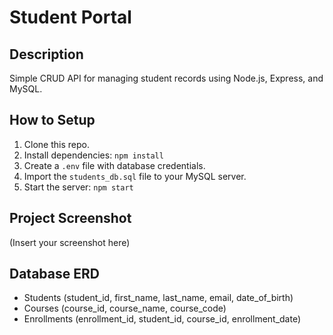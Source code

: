 # Student Portal

## Description
Simple CRUD API for managing student records using Node.js, Express, and MySQL.

## How to Setup
1. Clone this repo.
2. Install dependencies: `npm install`
3. Create a `.env` file with database credentials.
4. Import the `students_db.sql` file to your MySQL server.
5. Start the server: `npm start`

## Project Screenshot
(Insert your screenshot here)

## Database ERD
- Students (student_id, first_name, last_name, email, date_of_birth)
- Courses (course_id, course_name, course_code)
- Enrollments (enrollment_id, student_id, course_id, enrollment_date)


